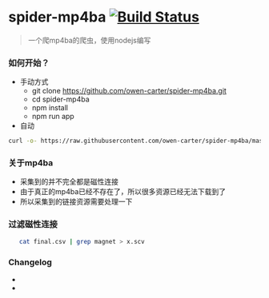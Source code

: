 # spider-mp4ba [![Build Status](https://www.travis-ci.org/owen-carter/spider-mp4ba.svg?branch=master)](https://www.travis-ci.org/owen-carter/spider-mp4ba)
> 一个爬mp4ba的爬虫，使用nodejs编写

### 如何开始？
- 手动方式
	- git clone https://github.com/owen-carter/spider-mp4ba.git
	- cd spider-mp4ba
	- npm install
	- npm run app
- 自动
```bash
curl -o- https://raw.githubusercontent.com/owen-carter/spider-mp4ba/master/start.sh | bash
```


### 关于mp4ba
- 采集到的并不完全都是磁性连接
- 由于真正的mp4ba已经不存在了，所以很多资源已经无法下载到了
- 所以采集到的链接资源需要处理一下


### 过滤磁性连接
```bash
   cat final.csv | grep magnet > x.scv
```

### Changelog
- 
- 





